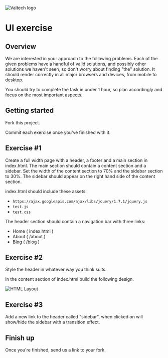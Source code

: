 ![Valtech logo](http://i.imgur.com/32Oipl4.png "Valtech logo")

UI exercise
==============================

Overview
--------

We are interested in your approach to the following problems. Each of the given problems have a handful of valid solutions, and possibly other solutions we haven't seen, so don't worry about finding "the" solution. It should render correctly in all major browsers and devices, from mobile to desktop.

You should try to complete the task in under 1 hour, so plan accordingly and focus on the most important aspects.

Getting started
---------------
Fork this project.

Commit each exercise once you've finished with it.

Exercise #1
-----------
Create a full width page with a header, a footer and a main section in index.html.
The main section should contain a content section and a sidebar.
Set the width of the content section to 70% and the sidebar section to 30%.
The sidebar should appear on the right hand side of the content section.

index.html should include these assets:

- `https://ajax.googleapis.com/ajax/libs/jquery/1.7.1/jquery.js`
- `test.js`
- `test.css`

The header section should contain a navigation bar with three links:

- Home ( index.html )
- About ( /about )
- Blog ( /blog )
    
Exercise #2
-----------
Style the header in whatever way you think suits.

In the content section of index.html build the following design.

![HTML Layout](http://i.imgur.com/Q9dHL3d.png "HTML Layout")

Exercise #3
-----------
Add a new link to the header called "sidebar", when clicked on will show/hide the sidebar with a transition effect.

Finish up
---------
Once you're finished, send us a link to your fork.